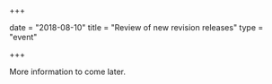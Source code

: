 +++

date = "2018-08-10"
title = "Review of new revision releases"
type = "event"

+++

More information to come later.
